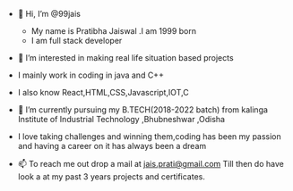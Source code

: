 - 👋 Hi, I’m @99jais
   - My name is Pratibha Jaiswal .I am 1999 born
   - I am full stack developer 
- 👀 I’m interested in making real life situation based projects 
- I mainly work in coding  in java and C++
- I also know React,HTML,CSS,Javascript,IOT,C

- 🌱 I’m currently pursuing my B.TECH(2018-2022 batch) from kalinga Institute of Industrial Technology ,Bhubneshwar ,Odisha
- I love taking challenges and winning them,coding has been my passion and having a career on it has always been a dream
- 📫 To reach me out drop a mail at jais.prati@gmail.com
    Till then do have look a at my past 3 years projects and certificates. 

